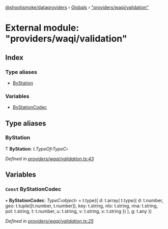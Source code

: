 [@shootismoke/dataproviders](../README.md) › [Globals](../globals.md) › ["providers/waqi/validation"](_providers_waqi_validation_.md)

# External module: "providers/waqi/validation"

## Index

### Type aliases

* [ByStation](_providers_waqi_validation_.md#bystation)

### Variables

* [ByStationCodec](_providers_waqi_validation_.md#const-bystationcodec)

## Type aliases

###  ByStation

Ƭ **ByStation**: *t.TypeOf‹TypeC›*

*Defined in [providers/waqi/validation.ts:43](https://github.com/shootismoke/common/blob/5e67d25/packages/dataproviders/src/providers/waqi/validation.ts#L43)*

## Variables

### `Const` ByStationCodec

• **ByStationCodec**: *TypeC‹object›* =  t.type({
  d: t.array(
    t.type({
      d: t.number,
      geo: t.tuple([t.number, t.number]),
      key: t.string,
      nlo: t.string,
      nna: t.string,
      pol: t.string,
      t: t.number,
      u: t.string,
      v: t.string,
      x: t.string
    })
  ),
  g: t.any
})

*Defined in [providers/waqi/validation.ts:25](https://github.com/shootismoke/common/blob/5e67d25/packages/dataproviders/src/providers/waqi/validation.ts#L25)*
